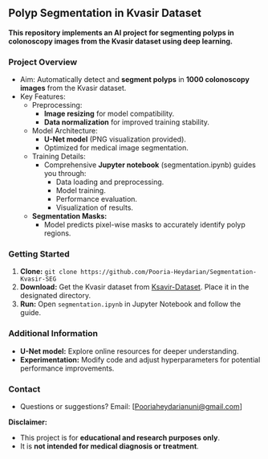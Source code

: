 ## Polyp Segmentation in Kvasir Dataset

**This repository implements an AI project for segmenting polyps in colonoscopy images from the Kvasir dataset using deep learning.**

### Project Overview

- Aim: Automatically detect and **segment polyps** in **1000 colonoscopy images** from the Kvasir dataset.
- Key Features:
    - Preprocessing:
        - **Image resizing** for model compatibility.
        - **Data normalization** for improved training stability.
    - Model Architecture:
        - **U-Net model** (PNG visualization provided).
        - Optimized for medical image segmentation.
    - Training Details:
        - Comprehensive **Jupyter notebook** (segmentation.ipynb) guides you through:
            - Data loading and preprocessing.
            - Model training.
            - Performance evaluation.
            - Visualization of results.
    - **Segmentation Masks:**
        - Model predicts pixel-wise masks to accurately identify polyp regions.

### Getting Started

1. **Clone:** `git clone https://github.com/Pooria-Heydarian/Segmentation-Kvasir-SEG`
3. **Download:** Get the Kvasir dataset from [Ksavir-Dataset](https://datasets.simula.no/kvasir-seg/). Place it in the designated directory.
4. **Run:** Open `segmentation.ipynb` in Jupyter Notebook and follow the guide.

### Additional Information

- **U-Net model:** Explore online resources for deeper understanding.
- **Experimentation:** Modify code and adjust hyperparameters for potential performance improvements.

### Contact

- Questions or suggestions? Email: [Pooriaheydarianuni@gmail.com]

**Disclaimer:**

- This project is for **educational and research purposes only**.
- It is **not intended for medical diagnosis or treatment**.


